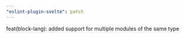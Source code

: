 ```yaml
---
"eslint-plugin-svelte": patch
---
```


feat(block-lang): added support for multiple modules of the same type

